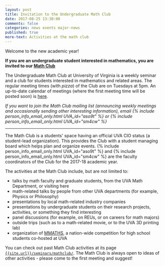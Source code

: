 ```yaml
---
layout: post
title: Invitation to the Undergraduate Math Club
date: 2017-08-25 13:30:00
comments: false
categories: news events major-news
published: true
more-text: Activities at the math club
---
```


Welcome to the new academic year!

**If you are an undergraduate student interested in mathematics, you are invited to our [Math Club]({{site.url}}/seminars/mathclub/)**

The Undergraduate Math Club at University of Virginia is a weekly seminar and a club for students interested in mathematics and related areas. The regular meeting times (with _pizza_) of the Club are on Tuesdays at 5pm. An up-to-date calendar of meetings (where the first meeting time will be posted soon) is [here]({{site.url}}/seminars/mathclub/).

<i>If you want to join the Math Club mailing list (announcing weekly meetings and occasionally sending other interesting information), email {% include person_info_email_only.html UVA_id="aso9t" %} or {% include person_info_email_only.html UVA_id="sm4cw" %}</i>

<!--more-->

---

The Math Club is a students' space having an official UVA CIO status (a student-lead organization). This provides the Club with a student managing board which helps plan and organize events. {% include person_info_email_only.html UVA_id="aso9t" %} and {% include person_info_email_only.html UVA_id="sm4cw" %} are the faculty coordinators of the Club for the 2017-18 academic year.

The activities at the Math Club include, but are not limited to:

- talks by math faculty and graduate students, from the UVA Math Department, or visiting here
- math-related talks by people from other UVA departments (for example, Physics or Philosophy)
- presentations by local math-related industry companies
- presentations by undergraduate students on their research projects, activities, or something they find interesting
- panel discussions (for example, on REUs, or on careers for math majors)
- outside trips (such as to a math-related movie, or to the UVA 3D printing lab)
- organization of [MMATHS](http://www.mmaths.org/), a nation-wide competition for high school students co-hosted at UVA

You can check out past Math Club activities at its page [`{{site.url}}/seminars/mathclub/`]({{site.url}}/seminars/mathclub/).
The Math Club is always open to ideas of other activities - please come to the first meeting and suggest!
